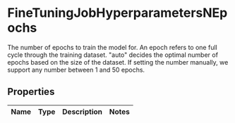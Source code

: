 

# FineTuningJobHyperparametersNEpochs

The number of epochs to train the model for. An epoch refers to one full cycle through the training dataset. \"auto\" decides the optimal number of epochs based on the size of the dataset. If setting the number manually, we support any number between 1 and 50 epochs.

## Properties

Name | Type | Description | Notes
------------ | ------------- | ------------- | -------------



